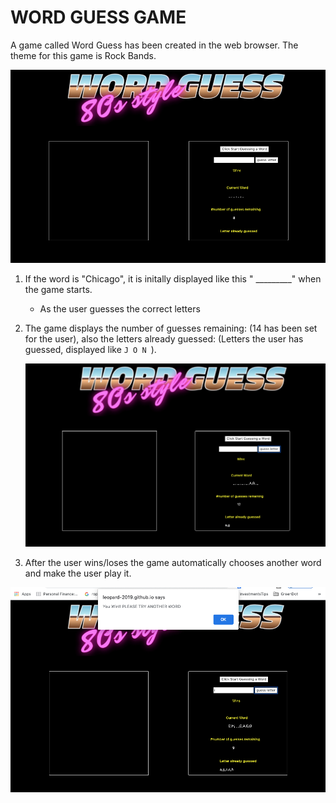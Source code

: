 # WORD GUESS GAME #

A game called Word Guess has been created in the web browser.  The theme for this game is Rock Bands.

![](assets/images/WordGuess1.png)


1. If the word is "Chicago", it is initally displayed like this " _________" when the game starts.

   * As the user guesses the correct letters
  

2. The game displays the number of guesses remaining: (14 has been set for the user), also the letters already 
   guessed: (Letters the user has guessed, displayed like `J O N `).
   
   ![](assets/images/WordGuess2.png)

3. After the user wins/loses the game automatically chooses another word and make the user play it.

![](assets/images/WordGuess3.png)
